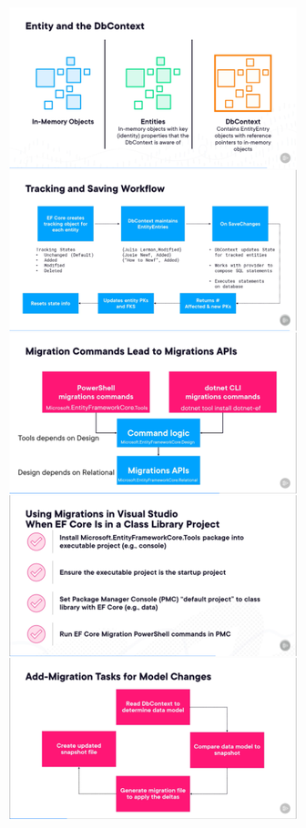 ![](img/2024-06-19-16-39-17.png)
![](img/2024-06-19-16-39-27.png)
![](img/2024-06-20-16-06-26.png)
![](img/2024-06-20-16-26-23.png)
![](img/2024-06-20-17-03-36.png)





